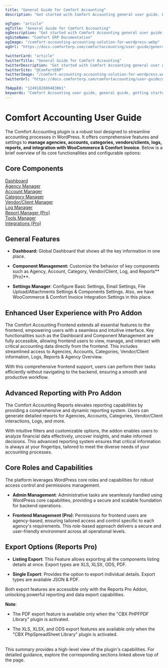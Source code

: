 ```yaml
---
title: "General Guide for Comfort Accounting"
description: "Get started with Comfort Accounting general user guide. Learn basic navigation, dashboard features, and essential functions for managing your accounting in Comfort ERP system."

ogType: "article"
ogTitle: "General Guide for Comfort Accounting"
ogDescription: "Get started with Comfort Accounting general user guide. Learn basic navigation, dashboard features, and essential functions for managing your accounting in Comfort ERP system."
ogSiteName: "Comfort ERP Documentation"
ogImage: "/comfort-accounting-accounting-solution-for-wordpress.webp"
ogUrl: "https://docs.comforterp.com/comfortaccounting/user-guide/general"

twitterCard: "article"
twitterTitle: "General Guide for Comfort Accounting"
twitterDescription: "Get started with Comfort Accounting general user guide. Learn basic navigation, dashboard features, and essential functions for managing your accounting in Comfort ERP system."
twitterSite: "@ComfortERP"
twitterImage: "/comfort-accounting-accounting-solution-for-wordpress.webp"
twitterUrl: "https://docs.comforterp.com/comfortaccounting/user-guide/general"

fbAppId: "1249182889483061"
keywords: "Comfort Accounting user guide, general guide, getting started, basic features, user manual, ERP accounting guide, how to use, navigation guide, dashboard overview, basic setup"
---
```


# Comfort Accounting User Guide

The Comfort Accounting plugin is a robust tool designed to streamline accounting processes in WordPress. It offers comprehensive features and settings to **manage agencies, accounts, categories, vendors/clients, logs, reports, and integration with WooCommerce & Comfort Invoice**. Below is a brief overview of its core functionalities and configurable options:

## Core Components ##
[Dashboard](./dashboard.md)\
[Agency Manager](./agency-manager.md)\
[Account Manager](./account-manager.md)\
[Category Manager](./category-manager.md)\
[Vendor/Client Manager](./vc-manager.md)\
[Log Manager](./log-manager.md)\
[Report Manager (Pro)](./reports-manager.md)\
[Tools Manager](./tools-manager.md)\
[Integrations (Pro)](./integrations.md)

## General Features ##
+ **Dashboard:** Global Dashboard that shows all the key information in one place.

+ **Component Management:** Customize the behavior of key components such as Agency, Account, Category, Vendor/Client, Log, and Reports**[Pro]**.

+ **Settings Manager**: Configure Basic Settings, Email Settings, File Upload/Attachments Settings & Components Settings. Also, we have WooCommerce & Comfort Invoice Integration Settings in this place.

## Enhanced User Experience with Pro Addon ##
The Comfort Accounting Frontend extends all essential features to the frontend, empowering users with a seamless and intuitive interface. Key functionalities such as the Dashboard and Component Management are fully accessible, allowing frontend users to view, manage, and interact with critical accounting data directly from the frontend. This includes streamlined access to Agencies, Accounts, Categories, Vendor/Client information, Logs, Reports & Agency Overview.

With this comprehensive frontend support, users can perform their tasks efficiently without navigating to the backend, ensuring a smooth and productive workflow.

## Advanced Reporting with Pro Addon ##
The Comfort Accounting Reports elevates reporting capabilities by providing a comprehensive and dynamic reporting system. Users can generate detailed reports for Agencies, Accounts, Categories, Vendor/Client interactions, Logs, and more.

With intuitive filters and customizable options, the addon enables users to analyze financial data effectively, uncover insights, and make informed decisions. This advanced reporting system ensures that critical information is always at your fingertips, tailored to meet the diverse needs of your accounting processes.

## Core Roles and Capabilities ##
The platform leverages WordPress core roles and capabilities for robust access control and permissions management.

+ **Admin Management**: Administrative tasks are seamlessly handled using WordPress core capabilities, providing a secure and scalable foundation for backend operations.

+ **Frontend Management (Pro)**: Permissions for frontend users are agency-based, ensuring tailored access and control specific to each agency's requirements. This role-based approach delivers a secure and user-friendly environment across all operational levels.

## Export Options (Reports Pro) ##
+ **Listing Export**: This Feature allows exporting all the components listing details at once. Export types are XLS, XLSX, ODS, PDF.

+ **Single Export**: Provides the option to export individual details. Export types are available JSON & PDF.

Both export features are accessible only with the Reports Pro Addon, unlocking powerful reporting and data export capabilities.

**Note**:
+ The PDF export feature is available only when the "CBX PHPFPDF Library" plugin is activated.

+ The XLS, XLSX, and ODS export features are available only when the "CBX PhpSpreadSheet Library" plugin is activated.

<br/> This summary provides a high-level view of the plugin's capabilities. For detailed guidance, explore the corresponding sections linked above top of the page.